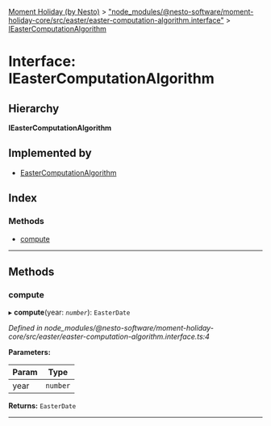 [Moment Holiday (by Nesto)](../README.md) > ["node_modules/@nesto-software/moment-holiday-core/src/easter/easter-computation-algorithm.interface"](../modules/_node_modules__nesto_software_moment_holiday_core_src_easter_easter_computation_algorithm_interface_.md) > [IEasterComputationAlgorithm](../interfaces/_node_modules__nesto_software_moment_holiday_core_src_easter_easter_computation_algorithm_interface_.ieastercomputationalgorithm.md)

# Interface: IEasterComputationAlgorithm

## Hierarchy

**IEasterComputationAlgorithm**

## Implemented by

* [EasterComputationAlgorithm](../classes/_node_modules__nesto_software_moment_holiday_core_src_easter_easter_computation_algorithm_.eastercomputationalgorithm.md)

## Index

### Methods

* [compute](_node_modules__nesto_software_moment_holiday_core_src_easter_easter_computation_algorithm_interface_.ieastercomputationalgorithm.md#compute)

---

## Methods

<a id="compute"></a>

###  compute

▸ **compute**(year: *`number`*): `EasterDate`

*Defined in node_modules/@nesto-software/moment-holiday-core/src/easter/easter-computation-algorithm.interface.ts:4*

**Parameters:**

| Param | Type |
| ------ | ------ |
| year | `number` |

**Returns:** `EasterDate`

___

